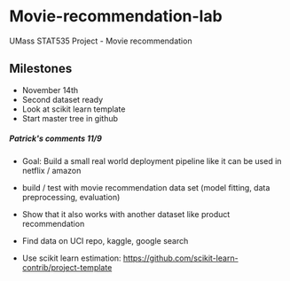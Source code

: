 # Movie-recommendation-lab
UMass STAT535 Project - Movie recommendation


## Milestones
- November 14th
 - Second dataset ready
 - Look at scikit learn template
 - Start master tree in github


##### Patrick's comments 11/9

- Goal: Build a small real world deployment pipeline like it can be used in netflix / amazon 
- build / test with movie recommendation data set (model fitting, data preprocessing, evaluation)
- Show that it also works with another dataset like product recommendation
 - Find data on UCI repo, kaggle, google search 

- Use scikit learn estimation: https://github.com/scikit-learn-contrib/project-template



